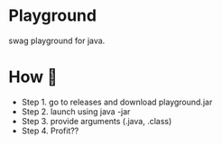 # Playground
swag playground for java.

# How 🤔
- Step 1. go to releases and download playground.jar
- Step 2. launch using java -jar
- Step 3. provide arguments (.java, .class)
- Step 4. Profit??
